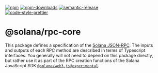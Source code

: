 [![npm][npm-image]][npm-url]
[![npm-downloads][npm-downloads-image]][npm-url]
[![semantic-release][semantic-release-image]][semantic-release-url]
<br />
[![code-style-prettier][code-style-prettier-image]][code-style-prettier-url]

[code-style-prettier-image]: https://img.shields.io/badge/code_style-prettier-ff69b4.svg?style=flat-square
[code-style-prettier-url]: https://github.com/prettier/prettier
[npm-downloads-image]: https://img.shields.io/npm/dm/@solana/rpc-core/experimental.svg?style=flat
[npm-image]: https://img.shields.io/npm/v/@solana/rpc-core/experimental.svg?style=flat
[npm-url]: https://www.npmjs.com/package/@solana/rpc-core/v/experimental
[semantic-release-image]: https://img.shields.io/badge/%20%20%F0%9F%93%A6%F0%9F%9A%80-semantic--release-e10079.svg
[semantic-release-url]: https://github.com/semantic-release/semantic-release

# @solana/rpc-core

This package defines a specification of the [Solana JSON-RPC](https://docs.solana.com/api/http). The inputs and outputs of each RPC method are described in terms of Typescript interfaces. You generally will not need to depend on this package directly, but rather use it as part of the RPC creation functions of the Solana JavaScript SDK [`@solana/web3.js@experimental`](https://github.com/solana-labs/solana-web3.js/tree/master/packages/library).
